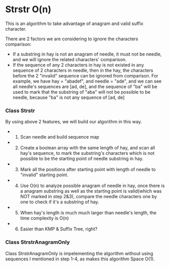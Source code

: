 # Strstr O(n)

This is an algorithm to take advantage of anagram and valid suffix character.

There are 2 factors we are considering to ignore the characters comparison:
* If a substring in hay is not an anagram of needle, it must not be needle, and we will ignore the related characters' comparison.
* If the sequence of any 2 characters in hay is not existed in any sequence of 2 characters in needle, then in the hay,
  the characters before the 2 "invalid" sequence can be ignored from comparison.
  For example, we have hay = "abadef", and needle = "ade", and we can see all needle's sequences are [ad, de], and the sequence of
  "ba" will be used to mark that the substring of "aba" will not be possible to be needle, because "ba" is not any sequence of
  [ad, de]

### Class Strstr
By using above 2 features, we will build our algorithm in this way.
* 1. Scan needle and build sequence map
* 2. Create a boolean array with the same length of hay, and scan all hay's sequence, to mark the substring's characters
     which is not possible to be the starting point of needle substring in hay.
* 3. Mark all the positions after starting point with length of needle to "invalid" starting point.
* 4. Use O(n) to analyze possible anagram of needle in hay, once there is a anagram substring as well as the starting point is
     valid(which was NOT marked in step 2&3), compare the needle characters one by one to check if it's a substring of hay.
* 5. When hay's length is much much larger than needle's length, the time complexity is O(n)
* 6. Easier than KMP & Suffix Tree, right?

### Class StrstrAnagramOnly
Class StrstrAnagramOnly is impelementing the algorithm without using sequences I mentioned in step 1-4, as makes this algorithm
Space O(1).